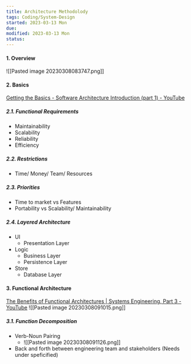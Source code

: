 ```yaml
---
title: Architecture Methodolody
tags: Coding/System-Design   
started: 2023-03-13 Mon
due: 
modified: 2023-03-13 Mon
status: 
---
```

#### 1. Overview
![[Pasted image 20230308083747.png]]
#### 2. Basics
[Getting the Basics - Software Architecture Introduction (part 1) - YouTube](https://www.youtube.com/watch?v=8UlLgOf20Ho)
##### 2.1. Functional Requirements
- Maintainability
- Scalability
- Reliability
- Efficiency
##### 2.2. Restrictions
- Time/ Money/ Team/ Resources
##### 2.3. Priorities
- Time to market vs Features
- Portability vs Scalability/ Maintainability
##### 2.4. Layered Architecture
- UI
	- Presentation Layer
- Logic
	- Business Layer
	- Persistence Layer
- Store
	- Database Layer
#### 3. Functional Architecture
[The Benefits of Functional Architectures | Systems Engineering, Part 3 - YouTube](https://www.youtube.com/watch?v=UTm1ORuZ1dg)
![[Pasted image 20230308091015.png]]
##### 3.1. Function Decomposition
- Verb-Noun Pairing
	- ![[Pasted image 20230308091126.png]]
- Back and forth between engineering team and stakeholders (Needs under speficified)